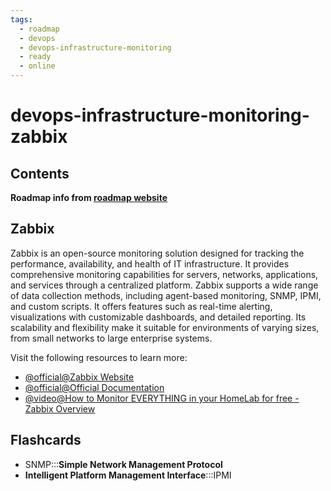 ```yaml
---
tags:
  - roadmap
  - devops
  - devops-infrastructure-monitoring
  - ready
  - online
---
```


# devops-infrastructure-monitoring-zabbix

## Contents

__Roadmap info from [roadmap website](https://roadmap.sh/devops/zabbix@W9sKEoDlR8LzocQkqSv82)__

## Zabbix

Zabbix is an open-source monitoring solution designed for tracking the performance, availability, and health of IT infrastructure. It provides comprehensive monitoring capabilities for servers, networks, applications, and services through a centralized platform. Zabbix supports a wide range of data collection methods, including agent-based monitoring, SNMP, IPMI, and custom scripts. It offers features such as real-time alerting, visualizations with customizable dashboards, and detailed reporting. Its scalability and flexibility make it suitable for environments of varying sizes, from small networks to large enterprise systems.

Visit the following resources to learn more:

* [@official@Zabbix Website](https://www.zabbix.com/)
* [@official@Official Documentation](https://www.zabbix.com/manuals)
* [@video@How to Monitor EVERYTHING in your HomeLab for free - Zabbix Overview](https://www.youtube.com/watch?v=R_EQzBkz4sE)


## Flashcards

- SNMP:::**Simple Network Management Protocol**
- **Intelligent Platform Management Interface**:::IPMI
